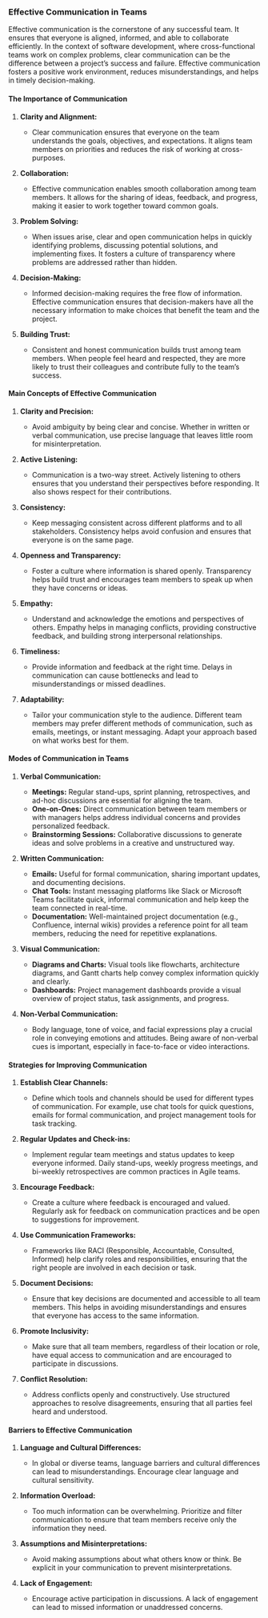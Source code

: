 ### Effective Communication in Teams

Effective communication is the cornerstone of any successful team. It ensures that everyone is aligned, informed, and able to collaborate efficiently. In the context of software development, where cross-functional teams work on complex problems, clear communication can be the difference between a project’s success and failure. Effective communication fosters a positive work environment, reduces misunderstandings, and helps in timely decision-making.

#### **The Importance of Communication**

1. **Clarity and Alignment:**

   - Clear communication ensures that everyone on the team understands the goals, objectives, and expectations. It aligns team members on priorities and reduces the risk of working at cross-purposes.

2. **Collaboration:**

   - Effective communication enables smooth collaboration among team members. It allows for the sharing of ideas, feedback, and progress, making it easier to work together toward common goals.

3. **Problem Solving:**

   - When issues arise, clear and open communication helps in quickly identifying problems, discussing potential solutions, and implementing fixes. It fosters a culture of transparency where problems are addressed rather than hidden.

4. **Decision-Making:**

   - Informed decision-making requires the free flow of information. Effective communication ensures that decision-makers have all the necessary information to make choices that benefit the team and the project.

5. **Building Trust:**
   - Consistent and honest communication builds trust among team members. When people feel heard and respected, they are more likely to trust their colleagues and contribute fully to the team’s success.

#### **Main Concepts of Effective Communication**

1. **Clarity and Precision:**

   - Avoid ambiguity by being clear and concise. Whether in written or verbal communication, use precise language that leaves little room for misinterpretation.

2. **Active Listening:**

   - Communication is a two-way street. Actively listening to others ensures that you understand their perspectives before responding. It also shows respect for their contributions.

3. **Consistency:**

   - Keep messaging consistent across different platforms and to all stakeholders. Consistency helps avoid confusion and ensures that everyone is on the same page.

4. **Openness and Transparency:**

   - Foster a culture where information is shared openly. Transparency helps build trust and encourages team members to speak up when they have concerns or ideas.

5. **Empathy:**

   - Understand and acknowledge the emotions and perspectives of others. Empathy helps in managing conflicts, providing constructive feedback, and building strong interpersonal relationships.

6. **Timeliness:**

   - Provide information and feedback at the right time. Delays in communication can cause bottlenecks and lead to misunderstandings or missed deadlines.

7. **Adaptability:**
   - Tailor your communication style to the audience. Different team members may prefer different methods of communication, such as emails, meetings, or instant messaging. Adapt your approach based on what works best for them.

#### **Modes of Communication in Teams**

1. **Verbal Communication:**

   - **Meetings:** Regular stand-ups, sprint planning, retrospectives, and ad-hoc discussions are essential for aligning the team.
   - **One-on-Ones:** Direct communication between team members or with managers helps address individual concerns and provides personalized feedback.
   - **Brainstorming Sessions:** Collaborative discussions to generate ideas and solve problems in a creative and unstructured way.

2. **Written Communication:**

   - **Emails:** Useful for formal communication, sharing important updates, and documenting decisions.
   - **Chat Tools:** Instant messaging platforms like Slack or Microsoft Teams facilitate quick, informal communication and help keep the team connected in real-time.
   - **Documentation:** Well-maintained project documentation (e.g., Confluence, internal wikis) provides a reference point for all team members, reducing the need for repetitive explanations.

3. **Visual Communication:**

   - **Diagrams and Charts:** Visual tools like flowcharts, architecture diagrams, and Gantt charts help convey complex information quickly and clearly.
   - **Dashboards:** Project management dashboards provide a visual overview of project status, task assignments, and progress.

4. **Non-Verbal Communication:**
   - Body language, tone of voice, and facial expressions play a crucial role in conveying emotions and attitudes. Being aware of non-verbal cues is important, especially in face-to-face or video interactions.

#### **Strategies for Improving Communication**

1. **Establish Clear Channels:**

   - Define which tools and channels should be used for different types of communication. For example, use chat tools for quick questions, emails for formal communication, and project management tools for task tracking.

2. **Regular Updates and Check-ins:**

   - Implement regular team meetings and status updates to keep everyone informed. Daily stand-ups, weekly progress meetings, and bi-weekly retrospectives are common practices in Agile teams.

3. **Encourage Feedback:**

   - Create a culture where feedback is encouraged and valued. Regularly ask for feedback on communication practices and be open to suggestions for improvement.

4. **Use Communication Frameworks:**

   - Frameworks like RACI (Responsible, Accountable, Consulted, Informed) help clarify roles and responsibilities, ensuring that the right people are involved in each decision or task.

5. **Document Decisions:**

   - Ensure that key decisions are documented and accessible to all team members. This helps in avoiding misunderstandings and ensures that everyone has access to the same information.

6. **Promote Inclusivity:**

   - Make sure that all team members, regardless of their location or role, have equal access to communication and are encouraged to participate in discussions.

7. **Conflict Resolution:**
   - Address conflicts openly and constructively. Use structured approaches to resolve disagreements, ensuring that all parties feel heard and understood.

#### **Barriers to Effective Communication**

1. **Language and Cultural Differences:**

   - In global or diverse teams, language barriers and cultural differences can lead to misunderstandings. Encourage clear language and cultural sensitivity.

2. **Information Overload:**

   - Too much information can be overwhelming. Prioritize and filter communication to ensure that team members receive only the information they need.

3. **Assumptions and Misinterpretations:**

   - Avoid making assumptions about what others know or think. Be explicit in your communication to prevent misinterpretations.

4. **Lack of Engagement:**
   - Encourage active participation in discussions. A lack of engagement can lead to missed information or unaddressed concerns.
